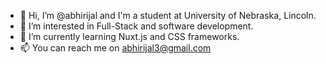 - 👋 Hi, I’m @abhirijal and I'm a student at University of Nebraska, Lincoln.
- 👀 I’m interested in Full-Stack and software development.
- 🌱 I’m currently learning Nuxt.js and CSS frameworks.
- 📫 You can reach me on abhirijal3@gmail.com
